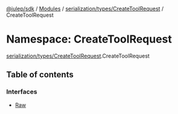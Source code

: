 [@julep/sdk](../README.md) / [Modules](../modules.md) / [serialization/types/CreateToolRequest](serialization_types_CreateToolRequest.md) / CreateToolRequest

# Namespace: CreateToolRequest

[serialization/types/CreateToolRequest](serialization_types_CreateToolRequest.md).CreateToolRequest

## Table of contents

### Interfaces

- [Raw](../interfaces/serialization_types_CreateToolRequest.CreateToolRequest.Raw.md)
